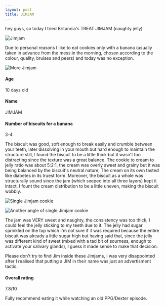 ```yaml
---
layout: post
title: JIMJAM
---
```


hey guys, so today I tried Britannia's TREAT JIMJAM (naughty jelly)

![Jimjam](https://cookies.wtf/assets/jimjam-1.jpeg)

Due to personal reasons I like to eat cookies only with a banana (usually taken in advance from the mess in the morning, chosen according to the colour, quality, bruises and peers) and today was no exception.

![More Jimjam](https://cookies.wtf/assets/jimjam-2.jpeg)
  
#### Age
10 days old

#### Name
JIMJAM

#### Number of biscuits for a banana
3-4

The biscuit was good, soft enough to break easily and crumble between your teeth, later dissolving in your mouth but hard enough to maintain the structure still, I found the biscuit to be a little thick but it wasn't too distracting since the texture was a great balance. The cookie to cream to jelly ratio was about 5:2:1, the cream was overly sweet and grainy but it was being balanced by the biscuit's neutral nature, The cream on its own tasted like diabetes in its truest form. Moreover, the biscuit as a whole was structurally sound since the jam (which seeped into all three layers) kept it intact, I fount the cream distribution to be a little uneven, making the biscuit wobbly.

![Single Jimjam cookie](https://cookies.wtf/assets/jimjam-3.jpeg)

![Another angle of single Jimjam cookie](https://cookies.wtf/assets/jimjam-4.jpeg)

The jam was VERY sweet and naughty, the consistency was too thick, I could feel the jelly sticking to my teeth due to it. The jelly had sugar sprinkled on the top which I'm not sure if it was required because the entire biscuit was already a little sugar high but having said that, since the jelly was different kind of sweet (mixed with a tad bit of sourness, enough to activate your salivary glands), I guess it made sense to make that decision.

Please don't try to find Jim inside these Jimjams, I was very disappointed after I realised that putting a JIM in their name was just an advertisment tactic. 

#### Overall rating
7.8/10

Fully recommend eating it while watching an old PPG/Dexter episode.